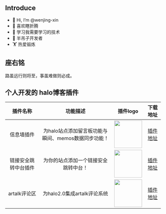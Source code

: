 ## Introduce
- 👋 Hi, I’m @wenjing-xin
- 👀 喜欢瞎折腾 
- 🌱 学习我需要学习的技术
- 💞️ 半吊子开发者
- 🏋️ 热爱锻炼

## 座右铭
路虽远行则将至，事虽难做则必成。

## 个人开发的 halo博客插件

|    插件名称    |              功能描述              |                                                   插件logo                                                   |                                   下载地址                                    |
|:----------:|:------------------------------:|:----------------------------------------------------------------------------------------------------------:|:-------------------------------------------------------------------------:|
|   信息墙插件    | 为halo站点添加留言板功能与瞬间、memos数据同步功能！ | <img src="https://github.com/wenjing-xin/wenjing-xin/assets/130843859/48fca7fd-79d7-4d6f-a3ad-3abd2ae1bd64" width="90px" /> | [插件地址](https://blog.wenjing.xin/docs/halo-plugins/message-wall/introduce) |
  | 链接安全跳转中台插件 |       为你的站点添加一个链接安全跳转中台！       |<img src="https://github.com/wenjing-xin/wenjing-xin/assets/130843859/444d3fb7-1bae-4986-9dd7-d7fbba6fe943" width="90px" />  |                                 [插件地址](https://blog.wenjing.xin/docs/halo-plugins/lsd-plugin/introduce)                                  |
| artalk评论区  |      为halo2.0集成artalk评论系统      | <img src="https://www.halo.run/upload/store-resources/plugin-artalk-logo.png" width="90px" />   |   [插件地址](https://github.com/wenjing-xin/plugin-artalk)                            |


